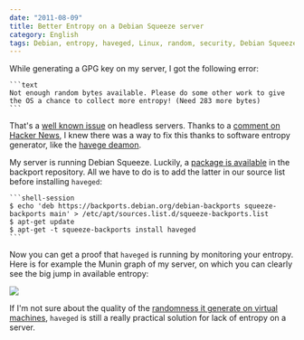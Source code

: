 ```yaml
---
date: "2011-08-09"
title: Better Entropy on a Debian Squeeze server
category: English
tags: Debian, entropy, haveged, Linux, random, security, Debian Squeeze
---
```


While generating a GPG key on my server, I got the following error:

    ```text
    Not enough random bytes available. Please do some other work to give the OS a chance to collect more entropy! (Need 283 more bytes)
    ```

That's a [well known issue](https://otrs.menandmice.com/otrs/public.pl?Action=PublicFAQ&ItemID=122) on headless servers. Thanks to a [comment on Hacker News](https://news.ycombinator.com/item?id=2703349), I knew there was a way to fix this thanks to software entropy generator, like the [havege deamon](https://www.issihosts.com/haveged/).

My server is running Debian Squeeze. Luckily, a [package is available](https://packages.debian.org/squeeze-backports/haveged) in the backport repository. All we have to do is to add the latter in our source list before installing `haveged`:

    ```shell-session
    $ echo 'deb https://backports.debian.org/debian-backports squeeze-backports main' > /etc/apt/sources.list.d/squeeze-backports.list
    $ apt-get update
    $ apt-get -t squeeze-backports install haveged
    ```

Now you can get a proof that `haveged` is running by monitoring your entropy. Here is for example the Munin graph of my server, on which you can clearly see the big jump in available entropy:

![](/uploads/2011/increased-entropy-with-haveged.png)

If I'm not sure about the quality of the [randomness it generate on virtual machines](https://jakob.engbloms.se/archives/1374), `haveged` is still a really practical solution for lack of entropy on a server.
